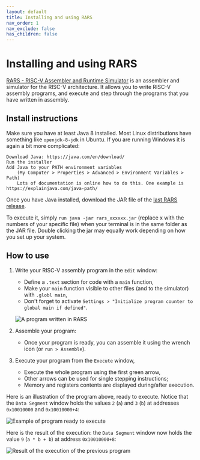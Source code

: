 ```yaml
---
layout: default
title: Installing and using RARS
nav_order: 1
nav_exclude: false
has_children: false
---
```


# Installing and using RARS

[RARS - RISC-V Assembler and Runtime
Simulator](https://github.com/TheThirdOne/rars) is an assembler and simulator
for the RISC-V architecture. It allows you to write RISC-V assembly programs,
and execute and step through the programs that you have written in assembly.

## Install instructions
Make sure you have at least Java 8 installed. Most Linux distributions have
something like `openjdk-8-jdk` in Ubuntu. If you are running Windows it is again
a bit more complicated:

    Download Java: https://java.com/en/download/
    Run the installer
    Add Java to your PATH environment variables
        (My Computer > Properties > Advanced > Environment Variables > Path)
        Lots of documentation is online how to do this. One example is https://explainjava.com/java-path/

Once you have Java installed, download the JAR file of the [last RARS
release](https://github.com/TheThirdOne/rars/releases/tag/continuous).

To execute it, simply `run java -jar rars_xxxxxx.jar` (replace x with the
numbers of your specific file) when your terminal is in the same folder as the
JAR file. Double clicking the jar may equally work depending on how you set up
your system.


## How to use
1. Write your RISC-V assembly program in the `Edit` window:
   - Define a `.text` section for code with a `main` function,
   - Make your `main` function visible to other files (and to the simulator) with `.globl main`,
   - Don't forget to activate `Settings > "Initialize program counter to global main if defined"`.

   ![A program written in RARS](/tutorials/img/rars_program.png "Example of program wirtten in RARS")

2. Assemble your program:
   - Once your program is ready, you can assemble it using the wrench icon (or `run > Assemble`).

3. Execute your program from the `Execute` window,
   - Execute the whole program using the first green arrow,
   - Other arrows can be used for single stepping instructions;
   - Memory and registers contents are displayed during/after execution.

Here is an illustration of the program above, ready to execute. Notice that the
`Data Segment` window holds the values `2` (`a`) and `3` (`b`) at addresses
`0x10010000` and `0x10010000+4`:

   ![Example of program ready to execute](/tutorials/img/rars_execute1.png "Example of program ready to execute in RARS")

Here is the result of the execution: the `Data Segment` window now holds the
value `9` (`a * b + b`) at address `0x10010000+8`:

   ![Result of the execution of the previous
   program](/tutorials/img/rars_execute_final.png "Result of the execution of
   the previous program")

